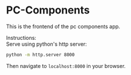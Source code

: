 # PC-Components

This is the frontend of the pc components app.

Instructions:  
Serve using python's http server:  
```bash
python -m http.server 8000
```
Then navigate to `localhost:8000` in your browser.
